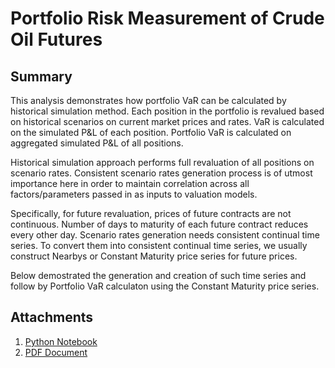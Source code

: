 # Portfolio Risk Measurement of Crude Oil Futures

## Summary
This analysis demonstrates  how portfolio VaR can be calculated by historical simulation method. Each position in the portfolio is revalued based on historical scenarios on current market prices and rates. VaR is calculated on the simulated P&L of each position. Portfolio VaR is calculated on aggregated simulated P&L of all positions.

Historical simulation approach performs full revaluation of all positions on scenario rates. Consistent scenario rates generation process is of utmost importance here in order to maintain correlation across all factors/parameters passed in as inputs to valuation models.

Specifically, for future revaluation, prices of future contracts are not continuous. Number of days to maturity of each future contract reduces every other day. Scenario rates generation needs consistent continual time series. To convert them into consistent continual time series, we usually construct Nearbys or Constant Maturity price series for future prices.

Below demostrated the generation and creation of such time series and follow by Portfolio VaR calculaton using the Constant Maturity price series.

## Attachments
1. [Python Notebook](https://github.com/edgetrader/portfolio-var-computation/blob/master/notebook/var-computation-crude-oil.ipynb)
2. [PDF Document](https://github.com/edgetrader/portfolio-var-computation/blob/master/notebook/var-computation-crude-oil.pdf)
